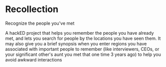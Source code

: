 # Recollection
Recognize the people you've met

A hackED project that helps you remember the people you have already met, and lets you search for people by the locations you have seen them. It may also give you a brief synopsis when you enter regions you have associated with important people to remember (like interviewers, CEOs, or your significant other's aunt you met that one time 3 years ago) to help you avoid awkward interactions